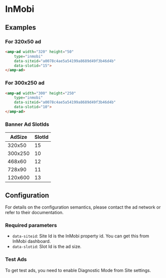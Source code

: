 <!---
Copyright 2016 The AMP HTML Authors. All Rights Reserved.

Licensed under the Apache License, Version 2.0 (the "License");
you may not use this file except in compliance with the License.
You may obtain a copy of the License at

      http://www.apache.org/licenses/LICENSE-2.0

Unless required by applicable law or agreed to in writing, software
distributed under the License is distributed on an "AS-IS" BASIS,
WITHOUT WARRANTIES OR CONDITIONS OF ANY KIND, either express or implied.
See the License for the specific language governing permissions and
limitations under the License.
-->

# InMobi

## Examples

### For 320x50 ad

```html
<amp-ad width="320" height="50"
    type="inmobi"
    data-siteid="a0078c4ae5a54199a8689d49f3b46d4b"
    data-slotid="15">
</amp-ad>
```

### For 300x250 ad

```html
<amp-ad width="300" height="250"
    type="inmobi"
    data-siteid="a0078c4ae5a54199a8689d49f3b46d4b"
    data-slotid="10">
</amp-ad>
```

### Banner Ad SlotIds

| AdSize  | SlotId |
|---------|--------|
| 320x50  |   15   |
| 300x250 |   10   |
| 468x60  |   12   |
| 728x90  |   11   |
| 120x600 |   13   |


## Configuration

For details on the configuration semantics, please contact the ad network or refer to their documentation. 

### Required parameters

- `data-siteid`: Site Id is the InMobi property id. You can get this from InMobi dashboard.
- `data-slotid`: Slot Id is the ad size.

### Test Ads

To get test ads, you need to enable Diagnostic Mode from Site settings.
